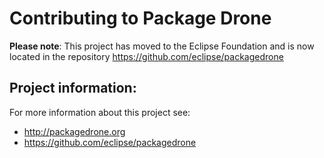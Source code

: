 Contributing to Package Drone
=============================

**Please note**: This project has moved to the Eclipse Foundation and is now located in the repository https://github.com/eclipse/packagedrone

Project information:
--------------------

For more information about this project see:

- http://packagedrone.org
- https://github.com/eclipse/packagedrone
